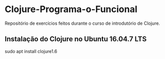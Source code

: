 # Clojure-Programa-o-Funcional
Repositório de exercícios feitos durante o curso de introdutório de Clojure.

## Instalação do Clojure no Ubuntu 16.04.7 LTS
sudo apt install clojure1.6
 
